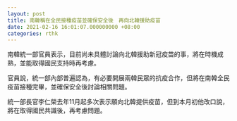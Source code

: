 ```yaml
---
layout: post
title: 南韓稱在全民接種疫苗並確保安全後　再向北韓援助疫苗
date: 2021-02-16 16:01:07.000000000 +08:00
categories: rthk
---
```


南韓統一部官員表示，目前尚未具體討論向北韓援助新冠疫苗的事，將在時機成熟，並能取得國民支持時再考慮。

官員說，統一部內部普遍認為，有必要開展兩韓民眾的抗疫合作，但將在南韓全民疫苗接種完畢，並確保安全後討論相關問題。

統一部長官李仁榮去年11月起多次表示願向北韓提供疫苗，但到本月初他改口說，將在取得國民共識後，再考慮問題。
